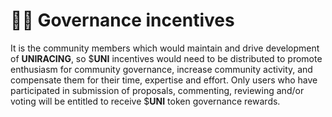 # 👨💼 Governance incentives

It is the community members which would maintain and drive development of **UNIRACING**, so $**UNI** incentives would need to be distributed to promote enthusiasm for community governance, increase community activity, and compensate them for their time, expertise and effort. Only users who have participated in submission of proposals, commenting, reviewing and/or voting will be entitled to receive $**UNI** token governance rewards.

